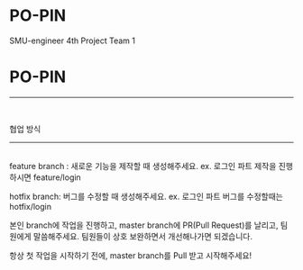 # PO-PIN
<p>SMU-engineer 4th Project Team 1</p>
<h1>PO-PIN</h1>
<hr><br>

협업 방식
<hr><br>
feature branch : 새로운 기능을 제작할 때 생성해주세요. 
ex. 로그인 파트 제작을 진행하시면 feature/login
<br>

hotfix branch: 버그를 수정할 때 생성해주세요. 
ex.  로그인 파트 버그를 수정할때는 hotfix/login
<br>

본인 branch에 작업을 진행하고, master branch에 PR(Pull Request)를 날리고, 팀원에게 말씀해주세요. 팀원들이 상호 보완하면서 개선해나가면 되겠습니다.
<br>

항상 첫 작업을 시작하기 전에, master branch를 Pull 받고 시작해주세요!

